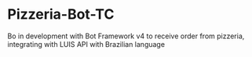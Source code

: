 # Pizzeria-Bot-TC
Bo in development with Bot Framework v4 to receive order from pizzeria, integrating with LUIS API with Brazilian language
